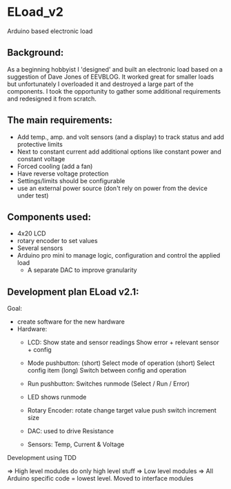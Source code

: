 # ELoad_v2
Arduino based electronic load

## Background:
As a beginning hobbyist I 'designed' and built an electronic load based on a suggestion of Dave Jones of EEVBLOG.
It worked great for smaller loads but unfortunately I overloaded it and destroyed a large part of the components. 
I took the opportunity to gather some additional requirements and redesigned it from scratch.

## The main requirements:
- Add temp., amp. and volt sensors (and a display) to track status and add protective limits
- Next to constant current add additional options like constant power and constant voltage
- Forced cooling (add a fan)
- Have reverse voltage protection 
- Settings/limits should be configurable
- use an external power source (don't rely on power from the device under test)
 
## Components used:
- 4x20 LCD
- rotary encoder to set values
- Several sensors
- Arduino pro mini to manage logic, configuration and control the applied load 
  - A separate DAC to improve granularity 

## Development plan ELoad v2.1:

Goal:
- create software for the new hardware
- Hardware:
    - LCD:
        Show state and sensor readings
        Show error + relevant sensor + config
    - Mode pushbutton: 
        (short) Select mode of operation
        (short) Select config item
        (long) Switch between config and operation
    - Run pushbutton:
        Switches runmode (Select / Run / Error)
    - LED shows runmode
    - Rotary Encoder:
        rotate change target value
        push switch increment size

    - DAC: used to drive Resistance
    - Sensors: Temp, Current & Voltage

Development using TDD

=> High level modules do only high level stuff
=> Low level modules 
=> All Arduino specific code = lowest level. Moved to interface modules
